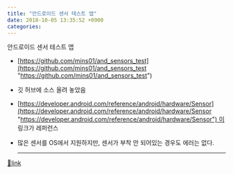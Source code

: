```yaml
---
title: "안드로이드 센서 테스트 앱"
date: 2018-10-05 13:35:52 +0900
categories: 
---
```

  

안드로이드 센서 테스트 앱

- [https://github.com/mins01/and_sensors_test](https://github.com/mins01/and_sensors_test "https://github.com/mins01/and_sensors_test")
- 깃 허브에 소스 올려 놓았음
- [https://developer.android.com/reference/android/hardware/Sensor](https://developer.android.com/reference/android/hardware/Sensor "https://developer.android.com/reference/android/hardware/Sensor") 이 링크가 레퍼런스
- 많은 센서를 OS에서 지원하지만, 센서가 부착 안 되어있는 경우도 에러는 없다.




  ***
[🔗link](http://www.mins01.com/mh/tech/read/1200)